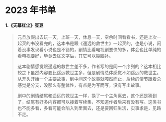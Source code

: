 # 2023 年书单


#### 1.《天幕红尘》豆豆
> 元旦放假出去玩一天，上班一天，休息一天，空余时间看看书，还是上次一起买的书没看完的，这本书是跟《遥远的救世主》一起买的，也是小说，闲着没事发现看小说也是不错的，剧情比看电视剧要快的多，体会也比单纯的看电视要好，毕竟去除文字后，其它可以靠脑补。
> 
> 这本剧情感觉跟遥远的救世主差不多，作者写的是同一个序列的？这本相比较之下虽然内容要比遥远救世主多，但是剧情总体感觉不如遥远的救世主。从开头开始一个主要故事，到中间这个故事就嘎然而止，后续的情节跟着总感觉是分支，没那么有整体性，有点是为写而写，没有写出故事。
> 
> 剧中的剧情结尾和遥远的救世主一样，换了一个主角离去，这个还是猜到了，结尾有好多内容都可以接着写续集，不知道作者后来有没有写。这类书也不能多看，多看可能会陷入到里面去，还是要回归生活，实事求是，见路不走。
